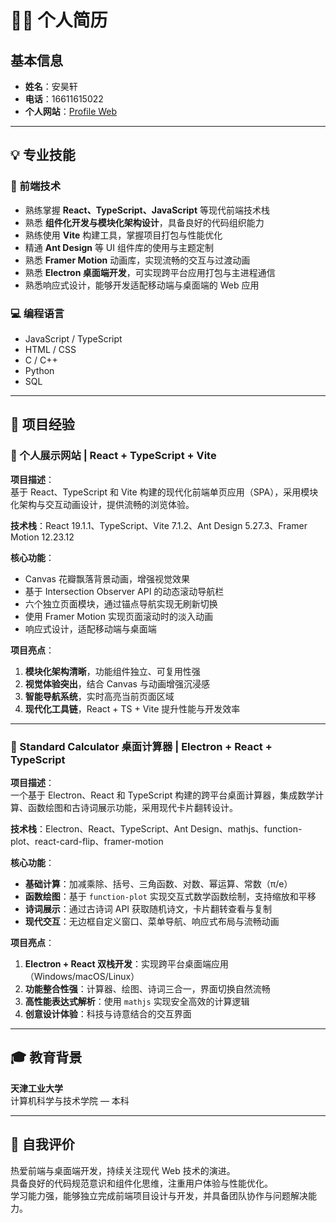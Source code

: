 # 🧑‍💻 个人简历

## 基本信息
- **姓名**：安昊轩  
- **电话**：16611615022  
- **个人网站**：[Profile Web](https://myweb-lyart-one.vercel.app)

---

## 💡 专业技能

### 🎯 前端技术
- 熟练掌握 **React、TypeScript、JavaScript** 等现代前端技术栈  
- 熟悉 **组件化开发与模块化架构设计**，具备良好的代码组织能力  
- 熟练使用 **Vite** 构建工具，掌握项目打包与性能优化  
- 精通 **Ant Design** 等 UI 组件库的使用与主题定制  
- 熟悉 **Framer Motion** 动画库，实现流畅的交互与过渡动画  
- 熟悉 **Electron 桌面端开发**，可实现跨平台应用打包与主进程通信  
- 熟悉响应式设计，能够开发适配移动端与桌面端的 Web 应用  

### 💻 编程语言
- JavaScript / TypeScript  
- HTML / CSS  
- C / C++  
- Python  
- SQL  

---

## 🚀 项目经验

### 🎨 个人展示网站 | React + TypeScript + Vite
**项目描述**：  
基于 React、TypeScript 和 Vite 构建的现代化前端单页应用（SPA），采用模块化架构与交互动画设计，提供流畅的浏览体验。  

**技术栈**：React 19.1.1、TypeScript、Vite 7.1.2、Ant Design 5.27.3、Framer Motion 12.23.12  

**核心功能**：
- Canvas 花瓣飘落背景动画，增强视觉效果  
- 基于 Intersection Observer API 的动态滚动导航栏  
- 六个独立页面模块，通过锚点导航实现无刷新切换  
- 使用 Framer Motion 实现页面滚动时的淡入动画  
- 响应式设计，适配移动端与桌面端  

**项目亮点**：
1. **模块化架构清晰**，功能组件独立、可复用性强  
2. **视觉体验突出**，结合 Canvas 与动画增强沉浸感  
3. **智能导航系统**，实时高亮当前页面区域  
4. **现代化工具链**，React + TS + Vite 提升性能与开发效率  

---

### 🧮 Standard Calculator 桌面计算器 | Electron + React + TypeScript
**项目描述**：  
一个基于 Electron、React 和 TypeScript 构建的跨平台桌面计算器，集成数学计算、函数绘图和古诗词展示功能，采用现代卡片翻转设计。  

**技术栈**：Electron、React、TypeScript、Ant Design、mathjs、function-plot、react-card-flip、framer-motion  

**核心功能**：
- **基础计算**：加减乘除、括号、三角函数、对数、幂运算、常数（π/e）  
- **函数绘图**：基于 `function-plot` 实现交互式数学函数绘制，支持缩放和平移  
- **诗词展示**：通过古诗词 API 获取随机诗文，卡片翻转查看与复制  
- **现代交互**：无边框自定义窗口、菜单导航、响应式布局与流畅动画  

**项目亮点**：
1. **Electron + React 双栈开发**：实现跨平台桌面端应用（Windows/macOS/Linux）  
2. **功能整合性强**：计算器、绘图、诗词三合一，界面切换自然流畅  
3. **高性能表达式解析**：使用 `mathjs` 实现安全高效的计算逻辑  
4. **创意设计体验**：科技与诗意结合的交互界面  

---

## 🎓 教育背景
**天津工业大学**  
计算机科学与技术学院 — 本科  

---

## 🌱 自我评价
热爱前端与桌面端开发，持续关注现代 Web 技术的演进。  
具备良好的代码规范意识和组件化思维，注重用户体验与性能优化。  
学习能力强，能够独立完成前端项目设计与开发，并具备团队协作与问题解决能力。  
